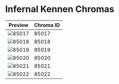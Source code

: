 # Infernal Kennen Chromas

| Preview | Chroma ID |
|---------|-----------|
| ![85017](https://raw.communitydragon.org/latest/plugins/rcp-be-lol-game-data/global/default/v1/champion-chroma-images/85/85017.png) | 85017 |
| ![85018](https://raw.communitydragon.org/latest/plugins/rcp-be-lol-game-data/global/default/v1/champion-chroma-images/85/85018.png) | 85018 |
| ![85019](https://raw.communitydragon.org/latest/plugins/rcp-be-lol-game-data/global/default/v1/champion-chroma-images/85/85019.png) | 85019 |
| ![85020](https://raw.communitydragon.org/latest/plugins/rcp-be-lol-game-data/global/default/v1/champion-chroma-images/85/85020.png) | 85020 |
| ![85021](https://raw.communitydragon.org/latest/plugins/rcp-be-lol-game-data/global/default/v1/champion-chroma-images/85/85021.png) | 85021 |
| ![85022](https://raw.communitydragon.org/latest/plugins/rcp-be-lol-game-data/global/default/v1/champion-chroma-images/85/85022.png) | 85022 |